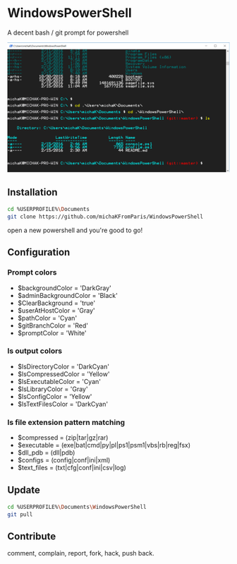# WindowsPowerShell
A decent bash / git prompt for powershell 

![](www/img/screenshot.png)
## Installation

```bash
cd %USERPROFILE%\Documents
git clone https://github.com/michaKFromParis/WindowsPowerShell
```
open a new powershell and you're good to go!

## Configuration

### Prompt colors

* $backgroundColor          = 'DarkGray'
* $adminBackgroundColor     = 'Black'
* $ClearBackground          = 'true'
* $userAtHostColor          = 'Gray'
* $pathColor                = 'Cyan'
* $gitBranchColor           = 'Red'
* $promptColor              = 'White'

### ls output colors

* $lsDirectoryColor         = 'DarkCyan'
* $lsCompressedColor        = 'Yellow'
* $lsExecutableColor        = 'Cyan'
* $lsLibraryColor           = 'Gray'
* $lsConfigColor            = 'Yellow'
* $lsTextFilesColor         = 'DarkCyan'

### ls file extension pattern matching

* $compressed = (zip|tar|gz|rar)
* $executable = (exe|bat|cmd|py|pl|ps1|psm1|vbs|rb|reg|fsx)
* $dll_pdb = (dll|pdb)
* $configs    = (config|conf|ini|xml)
* $text_files = (txt|cfg|conf|ini|csv|log)

## Update

```bash
cd %USERPROFILE%\Documents\WindowsPowerShell
git pull
```

## Contribute

comment, complain, report, fork, hack, push back.

